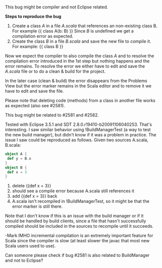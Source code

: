 This bug might be compiler and not Eclipse related.

**Steps to reproduce the bug**

 1. Create a class _A_ in a file _A.scala_ that references an non-existing class B. For example {{ class A(b: B) }} Since _B_ is undefined we get a compilation error as expected.
 2. Create the class _B_ in a file _B.scala_ and save the new file to compile it. For example: {{ class B }}

Now we expect the compiler to also compile the class *A* and to resolve the compilation error introduced in the 1st step but nothing happens and the error remains. To resolve the error we either have to edit and save the *A.scala* file or to do a clean & build for the project.

In the later case (clean & build) the error disappears from the Problems View but the error marker remains in the Scala editor and to remove it we have to edit and save the file.

Please note that deleting code (methods) from a class in another file works as expected (also see #2581).

This bug might be related to #2581 and #2582.

Tested with Eclipse 3.5.1 and SDT 2.8.0.r19410-b20091106040253.
That's interesting.  I saw similar behavior using !BuildManagerTest (a way to test the new build manager), but didn't know if it was a problem in practice.  The issue I saw could be reproduced as follows.  Given two sources A.scala, B.scala:

```scala
object A {
 def y = B.x
}
object B {
 def x = 3
}
```

 1. delete {{def x = 3}}
 1. should see a compile error because A.scala still references it
 1. add {{def x = 3}} back
 1. A.scala isn't recompiled in !BuildManagerTest, so it might be that the error marker is still there.  

Note that I don't know if this is an issue with the build manager or if it should be handled by build clients, since a file that hasn't successfully compiled should be included in the sources to recompile until it succeeds.

-Mark
IMHO incremental compilation is an extremely important feature for Scala since the compiler is slow (at least slower the javac that most new Scala users used to use).

Can someone please check if bug #2581 is also related to BuildManager and not to Eclipse?
